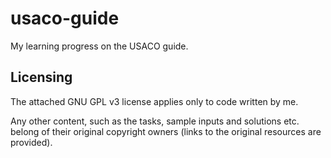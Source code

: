 
# usaco-guide

My learning progress on the USACO guide.

## Licensing

The attached GNU GPL v3 license applies only to code written by me.

Any other content, such as the tasks, sample inputs and solutions etc. belong of their original copyright owners (links to the original resources are provided).
